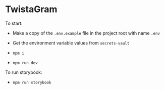 # TwistaGram

To start:

- Make a copy of the `.env.example` file in the project root with name `.env`
- Get the environment variable values from `secrets-vault`

- `npm i`
- `npm run dev`

To run storybook:

- `npm run storybook`
